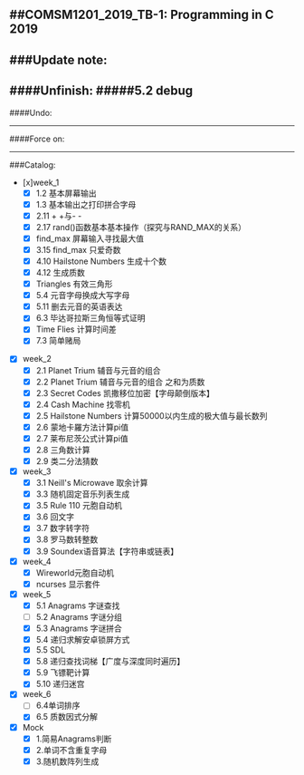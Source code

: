 ##COMSM1201_2019_TB-1: Programming in C 2019
---
###Update note:
---
####Unfinish:
#####5.2 debug
---
####Undo:

---
####Force on:

---

###Catalog:
- [x]week_1
	- [x] 1.2 基本屏幕输出
	- [x] 1.3 基本输出之打印拼合字母
	- [x] 2.11 + +与- -
	- [x] 2.17 rand()函数基本基本操作（探究与RAND_MAX的关系）
	- [x] find_max 屏幕输入寻找最大值
	- [x] 3.15 find_max 只爱奇数
	- [x] 4.10 Hailstone Numbers 生成十个数
	- [x] 4.12 生成质数
	- [x] Triangles 有效三角形
	- [x] 5.4 元音字母换成大写字母
	- [x] 5.11 删去元音的英语表达
	- [x] 6.3 毕达哥拉斯三角恒等式证明
	- [x] Time Flies 计算时间差
	- [x] 7.3 简单赌局
- [x] week_2
	- [x] 2.1 Planet Trium 辅音与元音的组合
	- [x] 2.2 Planet Trium 辅音与元音的组合 之和为质数
	- [x] 2.3 Secret Codes 凯撒移位加密【字母颠倒版本】
	- [x] 2.4 Cash Machine 找零机
	- [x] 2.5 Hailstone Numbers 计算50000以内生成的极大值与最长数列
	- [x] 2.6 蒙地卡羅方法计算pi值
	- [x] 2.7 莱布尼茨公式计算pi值
	- [x] 2.8 三角数计算
	- [x] 2.9 类二分法猜数
- [x] week_3
	- [x] 3.1 Neill's Microwave 取余计算
	- [x] 3.3 随机固定音乐列表生成
	- [x] 3.5 Rule 110 元胞自动机
	- [x] 3.6 回文字
	- [x] 3.7 数字转字符
	- [x] 3.8 罗马数转整数
	- [x] 3.9 Soundex语音算法【字符串或链表】
- [x] week_4
	- [x] Wireworld元胞自动机
	- [x] ncurses 显示套件
- [x] week_5
	- [x] 5.1 Anagrams 字谜查找
	- [ ] 5.2 Anagrams 字谜分组
	- [x] 5.3 Anagrams 字谜拼合
	- [x] 5.4 递归求解安卓锁屏方式
	- [x] 5.5 SDL
	- [x] 5.8 递归查找词梯【广度与深度同时遍历】
	- [x] 5.9 飞镖靶计算
	- [x] 5.10 递归迷宫
- [x] week_6
	- [ ] 6.4单词排序
	- [x] 6.5 质数因式分解
- [x] Mock
	-[x] 1.简易Anagrams判断
	-[x] 2.单词不含重复字母
	-[x] 3.随机数阵列生成